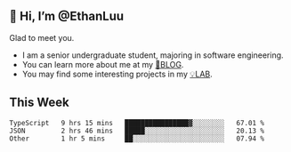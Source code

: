 ## 👋 Hi, I’m @EthanLuu

Glad to meet you.

- I am a senior undergraduate student, majoring in software engineering.
- You can learn more about me at my [📝BLOG](https://blog.ethanloo.cn).
- You may find some interesting projects in my [💡LAB](https://lab.ethanloo.cn).

## This Week
<!--START_SECTION:waka-->

```text
TypeScript   9 hrs 15 mins   ████████████████▓░░░░░░░░   67.01 %
JSON         2 hrs 46 mins   █████░░░░░░░░░░░░░░░░░░░░   20.13 %
Other        1 hr 5 mins     ██░░░░░░░░░░░░░░░░░░░░░░░   07.94 %
```

<!--END_SECTION:waka-->
